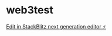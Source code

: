 # web3test

[Edit in StackBlitz next generation editor ⚡️](https://stackblitz.com/~/github.com/chengjia2016/web3test)